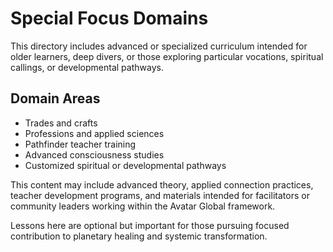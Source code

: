 # Special Focus Domains

This directory includes advanced or specialized curriculum intended for older learners, deep divers, or those exploring particular vocations, spiritual callings, or developmental pathways.

## Domain Areas

- Trades and crafts
- Professions and applied sciences
- Pathfinder teacher training
- Advanced consciousness studies
- Customized spiritual or developmental pathways

This content may include advanced theory, applied connection practices, teacher development programs, and materials intended for facilitators or community leaders working within the Avatar Global framework.

Lessons here are optional but important for those pursuing focused contribution to planetary healing and systemic transformation.

